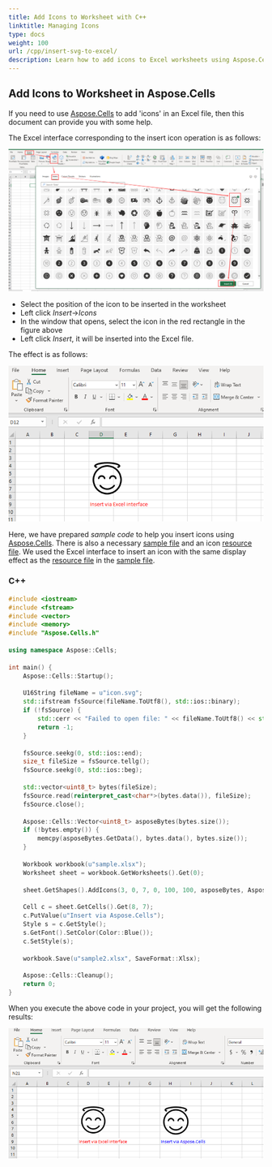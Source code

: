 ```yaml
---
title: Add Icons to Worksheet with C++
linktitle: Managing Icons
type: docs
weight: 100
url: /cpp/insert-svg-to-excel/
description: Learn how to add icons to Excel worksheets using Aspose.Cells with C++.
---
```


## Add Icons to Worksheet in Aspose.Cells

If you need to use [Aspose.Cells](https://products.aspose.com/cells/) to add 'icons' in an Excel file, then this document can provide you with some help.

The Excel interface corresponding to the insert icon operation is as follows:

![](1.png)

- Select the position of the icon to be inserted in the worksheet
- Left click *Insert*->*Icons*
- In the window that opens, select the icon in the red rectangle in the figure above
- Left click *Insert*, it will be inserted into the Excel file.

The effect is as follows:

![](2.png)

Here, we have prepared *sample code* to help you insert icons using [Aspose.Cells](https://products.aspose.com/cells/). There is also a necessary [sample file](sample.xlsx) and an icon [resource file](icon.zip). We used the Excel interface to insert an icon with the same display effect as the [resource file](icon.zip) in the [sample file](sample.xlsx).

### C++

```cpp
#include <iostream>
#include <fstream>
#include <vector>
#include <memory>
#include "Aspose.Cells.h"

using namespace Aspose::Cells;

int main() {
    Aspose::Cells::Startup();

    U16String fileName = u"icon.svg";
    std::ifstream fsSource(fileName.ToUtf8(), std::ios::binary);
    if (!fsSource) {
        std::cerr << "Failed to open file: " << fileName.ToUtf8() << std::endl;
        return -1;
    }

    fsSource.seekg(0, std::ios::end);
    size_t fileSize = fsSource.tellg();
    fsSource.seekg(0, std::ios::beg);

    std::vector<uint8_t> bytes(fileSize);
    fsSource.read(reinterpret_cast<char*>(bytes.data()), fileSize);
    fsSource.close();

    Aspose::Cells::Vector<uint8_t> asposeBytes(bytes.size());
    if (!bytes.empty()) {
        memcpy(asposeBytes.GetData(), bytes.data(), bytes.size());
    }

    Workbook workbook(u"sample.xlsx");
    Worksheet sheet = workbook.GetWorksheets().Get(0);

    sheet.GetShapes().AddIcons(3, 0, 7, 0, 100, 100, asposeBytes, Aspose::Cells::Vector<uint8_t>());

    Cell c = sheet.GetCells().Get(8, 7);
    c.PutValue(u"Insert via Aspose.Cells");
    Style s = c.GetStyle();
    s.GetFont().SetColor(Color::Blue());
    c.SetStyle(s);

    workbook.Save(u"sample2.xlsx", SaveFormat::Xlsx);

    Aspose::Cells::Cleanup();
    return 0;
}
```

When you execute the above code in your project, you will get the following results:

![](3.png)
